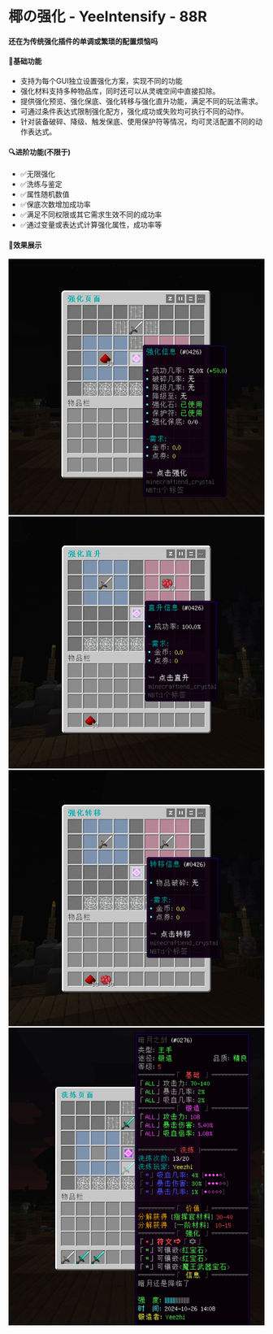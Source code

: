 # 椰の强化 - YeeIntensify - 88R
#### 还在为传统强化插件的单调或繁琐的配置烦恼吗
#### 🔧基础功能
- 支持为每个GUI独立设置强化方案，实现不同的功能
- 强化材料支持多种物品库，同时还可以从灵魂空间中直接扣除。
- 提供强化预览、强化保底、强化转移与强化直升功能，满足不同的玩法需求。
- 可通过条件表达式限制强化配方，强化成功或失败均可执行不同的动作。
- 针对装备破碎、降级、触发保底、使用保护符等情况，均可灵活配置不同的动作表达式。
#### 🔍进阶功能(不限于)
- ✅无限强化
- ✅洗练与鉴定
- ✅属性随机数值
- ✅保底次数增加成功率
- ✅满足不同权限或其它需求生效不同的成功率
- ✅通过变量或表达式计算强化属性，成功率等
#### 🎉效果展示
![img.png](img/img.png)
![img_1.png](img/img_1.png)
![img_2.png](img/img_2.png)
![img_3.png](img/img_3.png)
